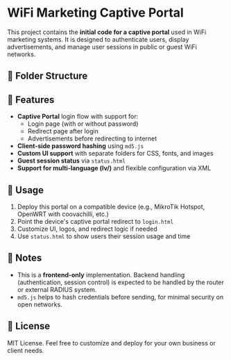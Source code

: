 # WiFi Marketing Captive Portal

This project contains the **initial code for a captive portal** used in WiFi marketing systems. It is designed to authenticate users, display advertisements, and manage user sessions in public or guest WiFi networks.

## 📁 Folder Structure


## 🚀 Features

- **Captive Portal** login flow with support for:
  - Login page (with or without password)
  - Redirect page after login
  - Advertisements before redirecting to internet
- **Client-side password hashing** using `md5.js`
- **Custom UI support** with separate folders for CSS, fonts, and images
- **Guest session status** via `status.html`
- **Support for multi-language (lv/)** and flexible configuration via XML

## 🔧 Usage

1. Deploy this portal on a compatible device (e.g., MikroTik Hotspot, OpenWRT with coovachilli, etc.)
2. Point the device's captive portal redirect to `login.html`
3. Customize UI, logos, and redirect logic if needed
4. Use `status.html` to show users their session usage and time

## 📌 Notes

- This is a **frontend-only** implementation. Backend handling (authentication, session control) is expected to be handled by the router or external RADIUS system.
- `md5.js` helps to hash credentials before sending, for minimal security on open networks.

## 📄 License

MIT License. Feel free to customize and deploy for your own business or client needs.


